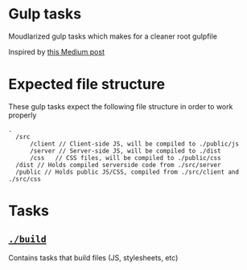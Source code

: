 # Gulp tasks

Moudlarized gulp tasks which makes for a cleaner root gulpfile

Inspired by [this Medium post](https://medium.com/@_rywar/spreading-gulp-tasks-into-multiple-files-2f63d8c959d5)

# Expected file structure
These gulp tasks expect the following file structure in order to work properly
```
.
  /src
      /client // Client-side JS, will be compiled to ./public/js
      /server // Server-side JS, will be compiled to ./dist
      /css   // CSS files, will be compiled to ./public/css
  /dist // Holds compiled serverside code from ./src/server
  /public // Holds public JS/CSS, compiled from ./src/client and ./src/css
```
# Tasks

## [`./build`](https://github.com/michigan-com/gulp-tasks/tree/master/build)
Contains tasks that build files (JS, stylesheets, etc)
